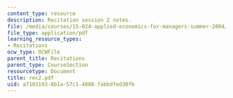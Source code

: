 ```yaml
---
content_type: resource
description: Recitation session 2 notes.
file: /media/courses/15-024-applied-economics-for-managers-summer-2004/a71031938b1a57c14088fabbdfed30fb_rec2.pdf
file_type: application/pdf
learning_resource_types:
- Recitations
ocw_type: OCWFile
parent_title: Recitations
parent_type: CourseSection
resourcetype: Document
title: rec2.pdf
uid: a7103193-8b1a-57c1-4088-fabbdfed30fb
---
```

